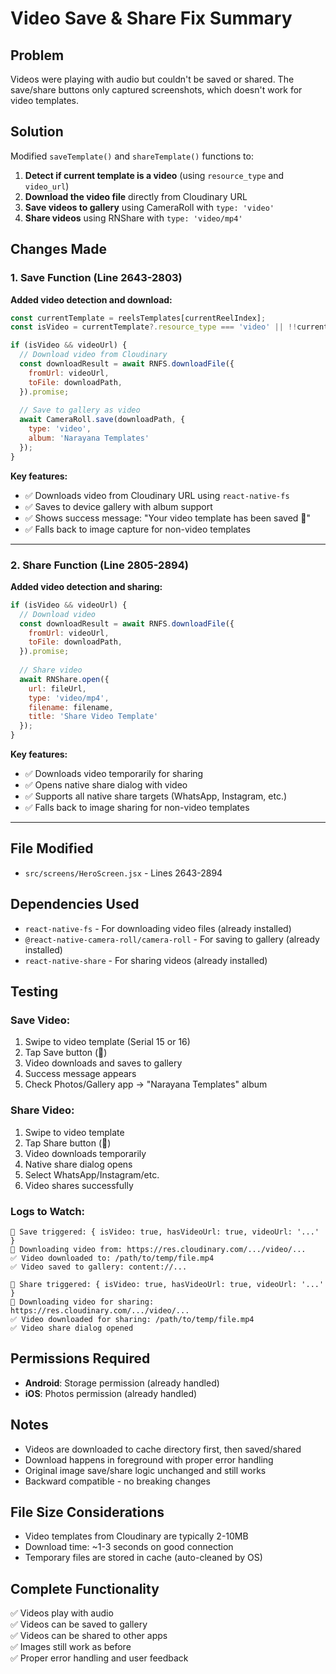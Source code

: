 # Video Save & Share Fix Summary

## Problem
Videos were playing with audio but couldn't be saved or shared. The save/share buttons only captured screenshots, which doesn't work for video templates.

## Solution
Modified `saveTemplate()` and `shareTemplate()` functions to:
1. **Detect if current template is a video** (using `resource_type` and `video_url`)
2. **Download the video file** directly from Cloudinary URL
3. **Save videos to gallery** using CameraRoll with `type: 'video'`
4. **Share videos** using RNShare with `type: 'video/mp4'`

## Changes Made

### 1. Save Function (Line 2643-2803)
**Added video detection and download:**
```javascript
const currentTemplate = reelsTemplates[currentReelIndex];
const isVideo = currentTemplate?.resource_type === 'video' || !!currentTemplate?.video_url;

if (isVideo && videoUrl) {
  // Download video from Cloudinary
  const downloadResult = await RNFS.downloadFile({
    fromUrl: videoUrl,
    toFile: downloadPath,
  }).promise;
  
  // Save to gallery as video
  await CameraRoll.save(downloadPath, {
    type: 'video',
    album: 'Narayana Templates'
  });
}
```

**Key features:**
- ✅ Downloads video from Cloudinary URL using `react-native-fs`
- ✅ Saves to device gallery with album support
- ✅ Shows success message: "Your video template has been saved 🎥"
- ✅ Falls back to image capture for non-video templates

---

### 2. Share Function (Line 2805-2894)
**Added video detection and sharing:**
```javascript
if (isVideo && videoUrl) {
  // Download video
  const downloadResult = await RNFS.downloadFile({
    fromUrl: videoUrl,
    toFile: downloadPath,
  }).promise;
  
  // Share video
  await RNShare.open({
    url: fileUrl,
    type: 'video/mp4',
    filename: filename,
    title: 'Share Video Template'
  });
}
```

**Key features:**
- ✅ Downloads video temporarily for sharing
- ✅ Opens native share dialog with video
- ✅ Supports all native share targets (WhatsApp, Instagram, etc.)
- ✅ Falls back to image sharing for non-video templates

---

## File Modified
- `src/screens/HeroScreen.jsx` - Lines 2643-2894

## Dependencies Used
- `react-native-fs` - For downloading video files (already installed)
- `@react-native-camera-roll/camera-roll` - For saving to gallery (already installed)
- `react-native-share` - For sharing videos (already installed)

## Testing

### Save Video:
1. Swipe to video template (Serial 15 or 16)
2. Tap Save button (💾)
3. Video downloads and saves to gallery
4. Success message appears
5. Check Photos/Gallery app → "Narayana Templates" album

### Share Video:
1. Swipe to video template
2. Tap Share button (🔗)
3. Video downloads temporarily
4. Native share dialog opens
5. Select WhatsApp/Instagram/etc.
6. Video shares successfully

### Logs to Watch:
```
💾 Save triggered: { isVideo: true, hasVideoUrl: true, videoUrl: '...' }
🎥 Downloading video from: https://res.cloudinary.com/.../video/...
✅ Video downloaded to: /path/to/temp/file.mp4
✅ Video saved to gallery: content://...

🔗 Share triggered: { isVideo: true, hasVideoUrl: true, videoUrl: '...' }
🎥 Downloading video for sharing: https://res.cloudinary.com/.../video/...
✅ Video downloaded for sharing: /path/to/temp/file.mp4
✅ Video share dialog opened
```

## Permissions Required
- **Android**: Storage permission (already handled)
- **iOS**: Photos permission (already handled)

## Notes
- Videos are downloaded to cache directory first, then saved/shared
- Download happens in foreground with proper error handling
- Original image save/share logic unchanged and still works
- Backward compatible - no breaking changes

## File Size Considerations
- Video templates from Cloudinary are typically 2-10MB
- Download time: ~1-3 seconds on good connection
- Temporary files are stored in cache (auto-cleaned by OS)

## Complete Functionality
✅ Videos play with audio  
✅ Videos can be saved to gallery  
✅ Videos can be shared to other apps  
✅ Images still work as before  
✅ Proper error handling and user feedback  
